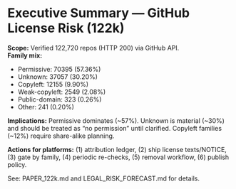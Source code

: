 ﻿# Executive Summary — GitHub License Risk (122k)

**Scope:** Verified 122,720 repos (HTTP 200) via GitHub API.  
**Family mix:**  
* Permissive: 70395 (57.36%)
* Unknown: 37057 (30.20%)
* Copyleft: 12155 (9.90%)
* Weak-copyleft: 2549 (2.08%)
* Public-domain: 323 (0.26%)
* Other: 241 (0.20%)

**Implications:** Permissive dominates (~57%). Unknown is material (~30%) and should be treated as “no permission” until clarified. Copyleft families (~12%) require share-alike planning.

**Actions for platforms:** (1) attribution ledger, (2) ship license texts/NOTICE, (3) gate by family, (4) periodic re-checks, (5) removal workflow, (6) publish policy.

See: PAPER_122k.md and LEGAL_RISK_FORECAST.md for details.
